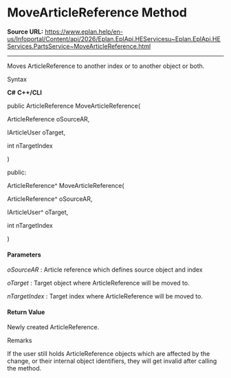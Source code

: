 # MoveArticleReference Method

**Source URL:** https://www.eplan.help/en-us/Infoportal/Content/api/2026/Eplan.EplApi.HEServicesu~Eplan.EplApi.HEServices.PartsService~MoveArticleReference.html

---

Moves ArticleReference to another index or to another object or both.

Syntax

**C#**
**C++/CLI**


public ArticleReference MoveArticleReference( 

   ArticleReference oSourceAR,

   IArticleUser oTarget,

   int nTargetIndex

)

public:

ArticleReference^ MoveArticleReference( 

   ArticleReference^ oSourceAR,

   IArticleUser^ oTarget,

   int nTargetIndex

)


#### Parameters

*oSourceAR*
:   Article reference which defines source object and index

*oTarget*
:   Target object where ArticleReference will be moved to.

*nTargetIndex*
:   Target index where ArticleReference will be moved to.

#### Return Value

Newly created ArticleReference.

Remarks

If the user still holds ArticleReference objects which are affected by the change, or their internal object identifiers, they will get invalid after calling the method.
